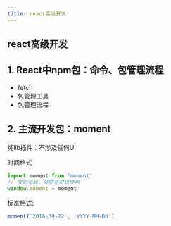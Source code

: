 ```yaml
---
title: react高级开发
---
```


## react高级开发

<TOC />

## 1.  React中npm包：命令、包管理流程


- fetch
- 包管理工具
- 包管理流程
## 2. 主流开发包：moment

纯lib插件：不涉及任何UI

时间格式

```js
import moment from 'moment'
// 放到全局，外部也可以使用
window.moment = moment
```

标准格式:
```js
moment('2018-09-22', 'YYYY-MM-DD')
```